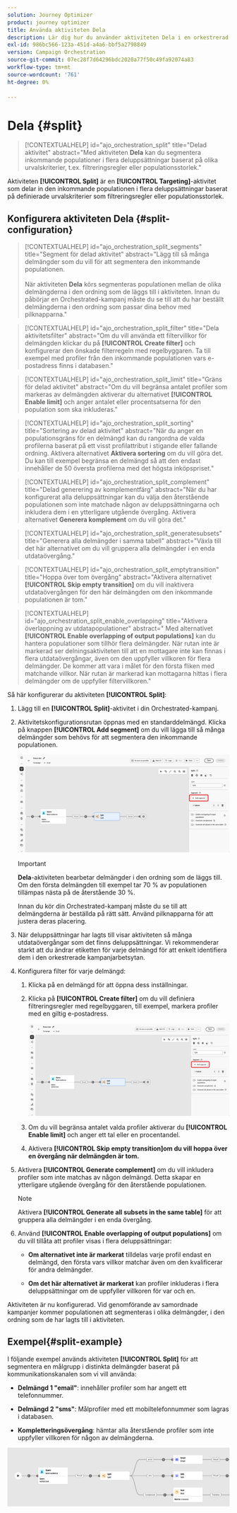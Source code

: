 ```yaml
---
solution: Journey Optimizer
product: journey optimizer
title: Använda aktiviteten Dela
description: Lär dig hur du använder aktiviteten Dela i en orkestrerad kampanj
exl-id: 986bc566-123a-451d-a4a6-bbf5a2798849
version: Campaign Orchestration
source-git-commit: 07ec28f7d64296bdc2020a77f50c49fa92074a83
workflow-type: tm+mt
source-wordcount: '761'
ht-degree: 0%

---
```



# Dela {#split}

>[!CONTEXTUALHELP]
>id="ajo_orchestration_split"
>title="Delad aktivitet"
>abstract="Med aktiviteten **Dela** kan du segmentera inkommande populationer i flera deluppsättningar baserat på olika urvalskriterier, t.ex. filtreringsregler eller populationsstorlek."

Aktiviteten **[!UICONTROL Split]** är en **[!UICONTROL Targeting]**-aktivitet som delar in den inkommande populationen i flera deluppsättningar baserat på definierade urvalskriterier som filtreringsregler eller populationsstorlek.

## Konfigurera aktiviteten Dela {#split-configuration}

>[!CONTEXTUALHELP]
>id="ajo_orchestration_split_segments"
>title="Segment för delad aktivitet"
>abstract="Lägg till så många delmängder som du vill för att segmentera den inkommande populationen.<br/></br>När aktiviteten **Dela** körs segmenteras populationen mellan de olika delmängderna i den ordning som de läggs till i aktiviteten. Innan du påbörjar en Orchestrated-kampanj måste du se till att du har beställt delmängderna i den ordning som passar dina behov med pilknapparna."

>[!CONTEXTUALHELP]
>id="ajo_orchestration_split_filter"
>title="Dela aktivitetsfilter"
>abstract="Om du vill använda ett filtervillkor för delmängden klickar du på **[!UICONTROL Create filter]** och konfigurerar den önskade filterregeln med regelbyggaren. Ta till exempel med profiler från den inkommande populationen vars e-postadress finns i databasen."

>[!CONTEXTUALHELP]
>id="ajo_orchestration_split_limit"
>title="Gräns för delad aktivitet"
>abstract="Om du vill begränsa antalet profiler som markeras av delmängden aktiverar du alternativet **[!UICONTROL Enable limit]** och anger antalet eller procentsatserna för den population som ska inkluderas."

>[!CONTEXTUALHELP]
>id="ajo_orchestration_split_sorting"
>title="Sortering av delad aktivitet"
>abstract="När du anger en populationsgräns för en delmängd kan du rangordna de valda profilerna baserat på ett visst profilattribut i stigande eller fallande ordning. Aktivera alternativet **Aktivera sortering** om du vill göra det. Du kan till exempel begränsa en delmängd så att den endast innehåller de 50 översta profilerna med det högsta inköpspriset."

>[!CONTEXTUALHELP]
>id="ajo_orchestration_split_complement"
>title="Delad generering av komplementfärg"
>abstract="När du har konfigurerat alla deluppsättningar kan du välja den återstående populationen som inte matchade någon av deluppsättningarna och inkludera dem i en ytterligare utgående övergång. Aktivera alternativet **Generera komplement** om du vill göra det."

>[!CONTEXTUALHELP]
>id="ajo_orchestration_split_generatesubsets"
>title="Generera alla delmängder i samma tabell"
>abstract="Växla till det här alternativet om du vill gruppera alla delmängder i en enda utdataövergång."

>[!CONTEXTUALHELP]
>id="ajo_orchestration_split_emptytransition"
>title="Hoppa över tom övergång"
>abstract="Aktivera alternativet **[!UICONTROL Skip empty transition]** om du vill inaktivera utdataövergången för den här delmängden om den inkommande populationen är tom."

>[!CONTEXTUALHELP]
>id="ajo_orchestration_split_enable_overlapping"
>title="Aktivera överlappning av utdatapopulationer"
>abstract=" Med alternativet **[!UICONTROL Enable overlapping of output populations]** kan du hantera populationer som tillhör flera delmängder. När rutan inte är markerad ser delningsaktiviteten till att en mottagare inte kan finnas i flera utdataövergångar, även om den uppfyller villkoren för flera delmängder. De kommer att vara i målet för den första fliken med matchande villkor. När rutan är markerad kan mottagarna hittas i flera delmängder om de uppfyller filtervillkoren."

Så här konfigurerar du aktiviteten **[!UICONTROL Split]**:

1. Lägg till en **[!UICONTROL Split]**-aktivitet i din Orchestrated-kampanj.

1. Aktivitetskonfigurationsrutan öppnas med en standarddelmängd. Klicka på knappen **[!UICONTROL Add segment]** om du vill lägga till så många delmängder som behövs för att segmentera den inkommande populationen.

   ![](../assets/orchestrated-split-1.png)

   >[!IMPORTANT]
   >
   >**Dela**-aktiviteten bearbetar delmängder i den ordning som de läggs till. Om den första delmängden till exempel tar 70 % av populationen tillämpas nästa på de återstående 30 %.
   >
   >Innan du kör din Orchestrated-kampanj måste du se till att delmängderna är beställda på rätt sätt. Använd pilknapparna för att justera deras placering.

1. När deluppsättningar har lagts till visar aktiviteten så många utdataövergångar som det finns deluppsättningar. Vi rekommenderar starkt att du ändrar etiketten för varje delmängd för att enkelt identifiera dem i den orkestrerade kampanjarbetsytan.

1. Konfigurera filter för varje delmängd:

   1. Klicka på en delmängd för att öppna dess inställningar.

   1. Klicka på **[!UICONTROL Create filter]** om du vill definiera filtreringsregler med regelbyggaren, till exempel, markera profiler med en giltig e-postadress.

      ![](../assets/orchestrated-split-1.png)

   1. Om du vill begränsa antalet valda profiler aktiverar du **[!UICONTROL Enable limit]** och anger ett tal eller en procentandel.

   1. Aktivera **[!UICONTROL Skip empty transition]om du vill hoppa över en övergång när delmängden är tom.**

1. Aktivera **[!UICONTROL Generate complement]** om du vill inkludera profiler som inte matchas av någon delmängd. Detta skapar en ytterligare utgående övergång för den återstående populationen.

   >[!NOTE]
   >
   >Aktivera **[!UICONTROL Generate all subsets in the same table]** för att gruppera alla delmängder i en enda övergång.

1. Använd **[!UICONTROL Enable overlapping of output populations]** om du vill tillåta att profiler visas i flera deluppsättningar:

   * **Om alternativet inte är markerat** tilldelas varje profil endast en delmängd, den första vars villkor matchar även om den kvalificerar för andra delmängder.

   * **Om det här alternativet är markerat** kan profiler inkluderas i flera deluppsättningar om de uppfyller villkoren för var och en.

Aktiviteten är nu konfigurerad. Vid genomförande av samordnade kampanjer kommer populationen att segmenteras i olika delmängder, i den ordning som de har lagts till i aktiviteten.

## Exempel{#split-example}

I följande exempel används aktiviteten **[!UICONTROL Split]** för att segmentera en målgrupp i distinkta delmängder baserat på kommunikationskanalen som vi vill använda:

* **Delmängd 1 &quot;email&quot;**: innehåller profiler som har angett ett telefonnummer.

* **Delmängd 2 &quot;sms&quot;**: Målprofiler med ett mobiltelefonnummer som lagras i databasen.

* **Kompletteringsövergång**: hämtar alla återstående profiler som inte uppfyller villkoren för någon av delmängderna.

![](../assets/orchestrated-split-3.png)

